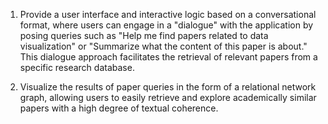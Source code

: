 
1. Provide a user interface and interactive logic based on a conversational format, where users can engage in a "dialogue" with the application by posing queries such as "Help me find papers related to data visualization" or "Summarize what the content of this paper is about." This dialogue approach facilitates the retrieval of relevant papers from a specific research database.

2. Visualize the results of paper queries in the form of a relational network graph, allowing users to easily retrieve and explore academically similar papers with a high degree of textual coherence.

